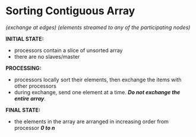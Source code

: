 
# Sorting Contiguous Array 
_(exchange at edges) (elements streamed to any of the participating nodes)_

**INITIAL STATE:**
  - processors contain a slice of unsorted array
  - there are no slaves/master

 
**PROCESSING:**
  - processors locally sort their elements, then exchange the items with other processors
  - during exchange, send one element at a time. **_Do not exchange the entire array_**.

 
**FINAL STATE:**
  - the elements in the array are arranged in increasing order from processor **_0 to n_**
